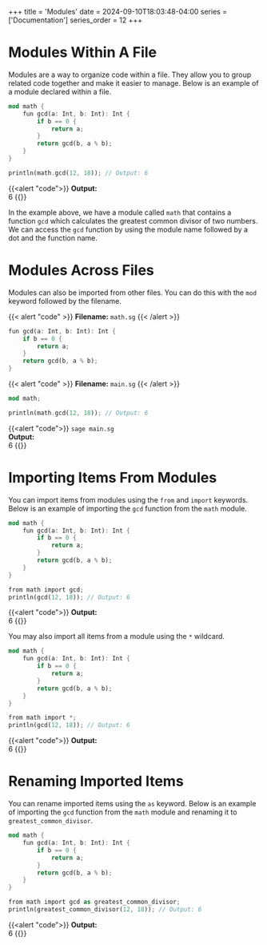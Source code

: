 +++
title = 'Modules'
date = 2024-09-10T18:03:48-04:00
series = ['Documentation']
series_order = 12
+++

# Modules Within A File

Modules are a way to organize code within a file. They allow you to group related code together and make it easier to manage. Below is an example of a module declared within a file.

```rs
mod math {
    fun gcd(a: Int, b: Int): Int {
        if b == 0 {
            return a;
        }
        return gcd(b, a % b);
    }
}

println(math.gcd(12, 18)); // Output: 6
```
{{<alert "code">}}
**Output:**<br/>
6
{{</alert>}}

In the example above, we have a module called `math` that contains a function `gcd` which calculates the greatest common divisor of two numbers. We can access the `gcd` function by using the module name followed by a dot and the function name.

# Modules Across Files

Modules can also be imported from other files. You can do this with the `mod` keyword followed by the filename.

{{< alert "code" >}}
**Filename:** `math.sg`
{{< /alert >}}
```rs
fun gcd(a: Int, b: Int): Int {
    if b == 0 {
        return a;
    }
    return gcd(b, a % b);
}
```

{{< alert "code" >}}
**Filename:** `main.sg`
{{< /alert >}}
```rs
mod math;

println(math.gcd(12, 18)); // Output: 6
```
{{<alert "code">}}
`sage main.sg`<br/>
**Output:**<br/>
6
{{</alert>}}
<br/>

# Importing Items From Modules

You can import items from modules using the `from` and `import` keywords. Below is an example of importing the `gcd` function from the `math` module.

```rs
mod math {
    fun gcd(a: Int, b: Int): Int {
        if b == 0 {
            return a;
        }
        return gcd(b, a % b);
    }
}

from math import gcd;
println(gcd(12, 18)); // Output: 6
```
{{<alert "code">}}
**Output:**<br/>
6
{{</alert>}}

You may also import all items from a module using the `*` wildcard.

```rs
mod math {
    fun gcd(a: Int, b: Int): Int {
        if b == 0 {
            return a;
        }
        return gcd(b, a % b);
    }
}

from math import *;
println(gcd(12, 18)); // Output: 6
```
{{<alert "code">}}
**Output:**<br/>
6
{{</alert>}}
<br/>

# Renaming Imported Items

You can rename imported items using the `as` keyword. Below is an example of importing the `gcd` function from the `math` module and renaming it to `greatest_common_divisor`.

```rs
mod math {
    fun gcd(a: Int, b: Int): Int {
        if b == 0 {
            return a;
        }
        return gcd(b, a % b);
    }
}

from math import gcd as greatest_common_divisor;
println(greatest_common_divisor(12, 18)); // Output: 6
```
{{<alert "code">}}
**Output:**<br/>
6
{{</alert>}}
